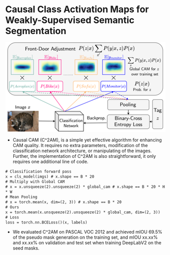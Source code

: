 # Causal Class Activation Maps for Weakly-Supervised Semantic Segmentation

![](doc/c2am.png)

- Causal CAM (C^2AM), is a simple yet effective algorithm for enhancing CAM quality. It requires no extra parameters, modification of the classification network architecture, or manipulating of the images. Further, the implementation of C^2AM is also straightforward, it only requires one additional line of code. 

```
# Classification forward pass
x = cls_model(imgs) # x.shape == B * 20 
# Multiply with Global CAM
# x = x.unsqueeze(2).unsqueeze(2) * global_cam # x.shape == B * 20 * H * W
# Mean Pooling
# x = torch.mean(x, dim=(2, 3)) # x.shape == B * 20
# Ours
x = torch.mean(x.unsqueeze(2).unsqueeze(2) * global_cam, dim=(2, 3))
# Loss
loss = torch.nn.BCELoss()(x, labels)
```
- We evaluated C^2AM on PASCAL VOC 2012 and achieved mIOU 69.5% of the pseudo mask generation on the training set, and mIOU xx.xx% and xx.xx% on validation and test set when training DeepLabV2 on the seed masks.


